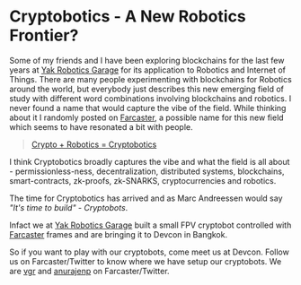 # Cryptobotics - A New Robotics Frontier? 

Some of my friends and I have been exploring blockchains for the last few years at [Yak Robotics Garage][yarg] for its application to Robotics and Internet of Things. There are many people experimenting with blockchains for Robotics around the world, but everybody just describes this new emerging field of study with different word combinations involving blockchains and robotics. I never found a name that would capture the vibe of the field. While thinking about it I randomly posted on [Farcaster][farcaster], a possible name for this new field which seems to have resonated a bit with people. 

> [Crypto + Robotics = Cryptobotics](https://warpcast.com/anurajenp/0xea820529)

I think Cryptobotics broadly captures the vibe and what the field is all about - permissionless-ness, decentralization, distributed systems, blockchains, smart-contracts, zk-proofs, zk-SNARKS, cryptocurrencies and robotics. 

The time for Cryptobotics has arrived and as Marc Andreessen would say _"It's time to build" - Cryptobots_. 

Infact we at [Yak Robotics Garage][yarg] built a small FPV cryptobot controlled with [Farcaster][farcaster] frames and are bringing it to Devcon in Bangkok. 

So if you want to play with our cryptobots, come meet us at Devcon. Follow us on Farcaster/Twitter to know where we have setup our cryptobots. We are [vgr][vgr] and [anurajenp][anurajenp] on Farcaster/Twitter. 

[farcaster]: https://www.farcaster.xyz/
[yarg]: https://www.yakcollective.org/projects/yarg.html
[anurajenp]: https://warpcast.com/anurajenp
[vgr]: https://warpcast.com/vgr/